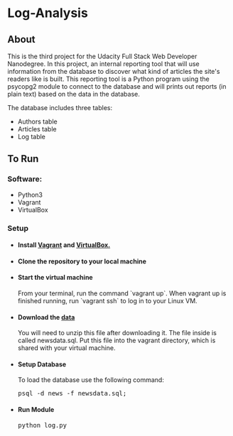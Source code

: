 # Log-Analysis

## About
This is the third project for the Udacity Full Stack Web Developer Nanodegree. In this project, an internal reporting tool that will use information from the database to discover what kind of articles the site's readers like is built. This reporting tool is a Python program using the psycopg2 module to connect to the database and will prints out reports (in plain text) based on the data in the database.

The database includes three tables:

- Authors table
- Articles table
- Log table

## To Run

### Software:
- Python3
- Vagrant
- VirtualBox

### Setup
* <h4>Install <a href="https://www.vagrantup.com/">Vagrant</a> and <a href="https://www.virtualbox.org/wiki/Downloads">VirtualBox.</a></h4>
* <h4>Clone the repository to your local machine</h4>
* <h4>Start the virtual machine</h4>
  From your terminal, run the command `vagrant up`. 
  When vagrant up is finished running, run `vagrant ssh` to log in to your Linux VM.
* <h4>Download the <a href="https://d17h27t6h515a5.cloudfront.net/topher/2016/August/57b5f748_newsdata/newsdata.zip">data</a></h4>
  You will need to unzip this file after downloading it. The file inside is called newsdata.sql. Put this file into the vagrant directory, which is shared with your virtual machine.
* <h4>Setup Database</h4>
  To load the database use the following command:
  <pre>psql -d news -f newsdata.sql;</pre>
* <h4>Run Module</h4>
  <pre>python log.py</pre>
  
